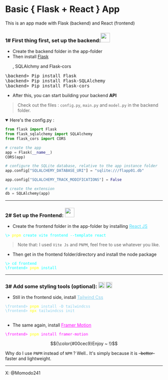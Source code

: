 # Basic { Flask + React } App

<p>This is an app made with Flask (backend) and React (frontend)</p>

<h3>1# First thing first, set up the backend:<img src="https://cdn.jsdelivr.net/gh/devicons/devicon@latest/icons/flask/flask-original.svg" width="30" style="margin-bottom:-7;"/></h3>

- Create the backend folder in the app-folder
- Then install <a href="https://flask.palletsprojects.com/en/3.0.x/">Flask</a> </p>, SQLAlchmy and Flask-cors


<pre>
\backend> Pip install Flask
\backend> Pip install Flask-SQLAlchemy
\backend> Pip install Flask-cors
</pre>

- After this, you can start building your backend **API**
> Check out the files : `config.py`, `main.py` and `model.py` in the backend folder.

<details open>
<summary>Here's the config.py :</summary>

```python
from flask import Flask
from flask_sqlalchemy import SQLAlchemy
from flask_cors import CORS

# create the app
app = Flask(__name__)
CORS(app)

# configure the SQLite database, relative to the app instance folder
app.config["SQLALCHEMY_DATABASE_URI"] = "sqlite:///flapp01.db"

app.config["SQLALCHEMY_TRACK_MODIFICATIONS"] = False

# create the extension
db = SQLAlchemy(app)
```

</details>

***

<h3>2# Set up the Frontend: <img src="https://cdn.jsdelivr.net/gh/devicons/devicon@latest/icons/react/react-original.svg" width="30" style="margin-bottom:-7;"/></h3>

- Create the frontend folder in the app-folder by installing <a href="https://react.dev/" style="color:#48dbfb">React JS</a> </p>

<pre><code style="color:cyan;">\> <span style="color:yellow;">pnpm</span> create vite frontend --template react
</code></pre>

> Note that: I used `Vite Js` and `PNPM`, feel free to use whatever you like.

- Then get in the frontend folder/directory and install the node package

<pre><code style="color:cyan;">\> cd frontend
\frontend> <span style="color:yellow;">pnpm</span> install
</code></pre>

***

<h3> 3# Add some styling tools (optional): <img src="https://cdn.jsdelivr.net/gh/devicons/devicon@latest/icons/tailwindcss/tailwindcss-original.svg" width="20" style="margin-bottom:-3;" alt="Tailwind Css Icon" /> <img src="https://cdn.jsdelivr.net/gh/devicons/devicon@latest/icons/framermotion/framermotion-original.svg" width="20" style="margin-bottom:-3;" alt="Framer Motion Icon" /></h3>

- <p>Still in the frontend side, install <a href="https://tailwindcss.com/" style="color:skyblue">Tailwind Css</a> </p>

<pre>
<code style="color:skyblue;">\frontend> <span style="color:yellow;">pnpm</span> install -D tailwindcss
\frontend> <span style="color:yellow;">npx</span> tailwindcss init
</code>
</pre>

- <p>The same again, install <a href="https://www.framer.com/motion/" style="color:fuchsia">Framer Motion</a> </p>

<pre><code style="color:fuchsia;">\frontend> <span style="color:yellow;">pnpm</span> install framer-motion</code></pre>

$${\color{#00cec9}Enjoy ~ !}$$

Why do I use `PNPM` instead of `NPM` ? Well.. It's simply because it is ~~-better-~~ faster and lightweight.

***
X: @Momodo241
